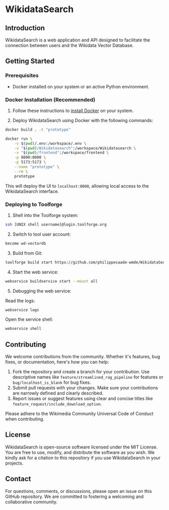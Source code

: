 # WikidataSearch

## Introduction
WikidataSearch is a web application and API designed to facilitate the connection between users and the Wikidata Vector Database.

## Getting Started

### Prerequisites
- Docker installed on your system or an active Python environment.

### Docker Installation (Recommended)
1. Follow these instructions to [install Docker](https://docs.docker.com/engine/install/) on your system.

2. Deploy WikidataSearch using Docker with the following commands:

```bash
docker build . -t "prototype"

docker run \
    -v $(pwd)/.env:/workspace/.env \
    -v "$(pwd)/Wikidatasearch":/workspace/Wikidatasearch \
    -v "$(pwd)/frontend":/workspace/frontend \
    -p 8000:8000 \
    -p 5173:5173 \
    --name "prototype" \
    --rm \
    prototype
```

This will deploy the UI to `localhost:8000`, allowing local access to the WikidataSearch interface.

### Deploying to Toolforge
1. Shell into the Toolforge system:

```bash
ssh [UNIX shell username]@login.toolforge.org
```

2. Switch to tool user account:

```bash
become wd-vectordb
```

3. Build from Git:

```bash
toolforge build start https://github.com/philippesaade-wmde/WikidataSearch.git --ref prototype
```

4. Start the web service:

```bash
webservice buildservice start --mount all
```

5. Debugging the web service:

Read the logs:
```bash
webservice logs
```

Open the service shell:
```bash
webservice shell
```

## Contributing
We welcome contributions from the community. Whether it's features, bug fixes, or documentation, here's how you can help:
1. Fork the repository and create a branch for your contribution. Use descriptive names like `feature/streamlined_rag_pipeline` for features or `bug/localhost_is_blank` for bug fixes.
2. Submit pull requests with your changes. Make sure your contributions are narrowly defined and clearly described.
3. Report issues or suggest features using clear and concise titles like `feature_request/include_download_option`.

Please adhere to the Wikimedia Community Universal Code of Conduct when contributing.

## License
WikidataSearch is open-source software licensed under the MIT License. You are free to use, modify, and distribute the software as you wish. We kindly ask for a citation to this repository if you use WikidataSearch in your projects.

## Contact
For questions, comments, or discussions, please open an issue on this GitHub repository. We are committed to fostering a welcoming and collaborative community.
